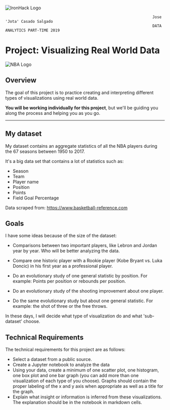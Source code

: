 ![IronHack Logo](https://s3-eu-west-1.amazonaws.com/ih-materials/uploads/upload_d5c5793015fec3be28a63c4fa3dd4d55.png)

                                                                     Jose 'Jota' Casado Salgado
                                                                     DATA ANALYTICS PART-TIME 2019


# Project: Visualizing Real World Data


![NBA Logo](https://www.freepnglogos.com/uploads/nba-logo-png/nba-stats-logo-documentation-with-examples-slothparadise-11.png)


## Overview

The goal of this project is to practice creating and interpreting different types of visualizations using real world data.

**You will be working individually for this project**, but we'll be guiding you along the process and helping you as you go. 

---

## My dataset

My dataset contains an aggregate statistics of all the NBA players during the 67 seasons between 1950 to 2017.

It's a big data set that contains a lot of statistics such as:

- Season
- Team
- Player name
- Position
- Points
- Field Goal Percentage


Data scraped from:
https://www.basketball-reference.com

## Goals

I have some ideas because of the size of the dataset:

- Comparisons between two important players, like Lebron and Jordan year by year. Who will be better analyzing the data.

- Compare one historic player with a Rookie player (Kobe Bryant vs. Luka Doncic) in his first year as a professional player.

- Do an evolutionary study of one general statistic by position. For example: Points per position or rebounds per position.

- Do an evolutionary study of the shooting improvement about one player.

- Do the same evolutionary study but about one general statistic. For example: the shot of three or the free throws.

In these days, I will decide what type of visualization do and what 'sub-dataset' choose.


## Technical Requirements

The technical requirements for this project are as follows:

 - Select a dataset from a public source.
 - Create a Jupyter notebook to analyze the data
 - Using your data, create a minimum of one scatter plot, one histogram, one box plot and one bar graph (you can add more than one visualization of each type of you choose). Graphs should contain the proper labeling of the x and y axis when appropriate as well as a title for the graph.
 - Explain what insight or information is inferred from these visualizations. The explanation should be in the notebook in markdown cells.




